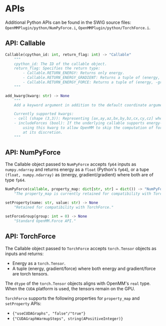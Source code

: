 
APIs
====

Additional Python APIs can be found in the SWIG source files: `OpenMMPlugin/python/NumPyForce.i`, `OpenMMPlugin/python/TorchForce.i`.

API: Callable
-------------

```python
Callable(cpython_id: int, return_flag: int) -> "Callable"
    """
    cpython_id: The ID of the callable object.
    return_flag: Specifies the return type:
        - Callable.RETURN_ENERGY: Returns only energy.
        - Callable.RETURN_ENERGY_GRADIENT: Returns a tuple of (energy, gradient).
        - Callable.RETURN_ENERGY_FORCE: Returns a tuple of (energy, -gradient).
    """

add_kwarg(kwarg: str) -> None
    """
    Add a keyword argument in addition to the default coordinate argument.

    Currently supported kwargs:
    - cell (shape (3,3)): Representing [ax,ay,az,bx,by,bz,cx,cy,cz] when reshaped to (9,).
    - includeForces (bool): If the underlying callable supports energy-only calculations,
        using this kwarg to allow OpenMM to skip the computation of forces or gradients
        at its discretion.
    """
```

API: NumPyForce
---------------

The Callable object passed to `NumPyForce` accepts `fp64` inputs as `numpy.ndarray` and returns energy as a `float` (Python's `fp64`), or a tupe `(float, numpy.ndarray)` as (energy, gradient/gradient) where both are of type `fp64`.

```python
NumPyForce(callable, property_map: dict[str, str] = dict()) -> "NumPyForce"
    "The property_map is currently retained for compatibility with TorchForce."

setProperty(name: str, value: str) -> None
    "Retained for compatibility with TorchForce."

setForceGroup(group: int = 0) -> None
    "Standard OpenMM.Force API."
```

API: TorchForce
---------------

The Callable object passed to `TorchForce` accepts `torch.Tensor` objects as inputs and returns:
- Energy as a `torch.Tensor`.
- A tuple (energy, gradient/force) where both energy and gradient/force are torch tensors.

The `dtype` of the `torch.Tensor` objects aligns with OpenMM's `real` type. When the `CUDA` platform is used, the tensors remain on the GPU.

`TorchForce` supports the following properties for `property_map` and `setProperty` APIs:
- `{"useCUDAGraphs", "false"/"true"}`
- `{"CUDAGraphWarmupSteps", string(APositiveInteger)}`
